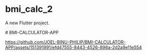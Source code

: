 # bmi_calc_2

A new Flutter project.


#   B M I - C A L C U L A T O R - A P P 
 
 

https://github.com/JOEL-BINU-PHILIP/BMI-CALCULATOR-APP/assets/151391991/efd47555-8443-4526-898a-2d2a9e11e554



